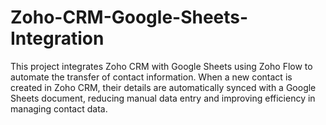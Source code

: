 # Zoho-CRM-Google-Sheets-Integration
This project integrates Zoho CRM with Google Sheets using Zoho Flow to automate the transfer of contact information. When a new contact is created in Zoho CRM, their details are automatically synced with a Google Sheets document, reducing manual data entry and improving efficiency in managing contact data.
